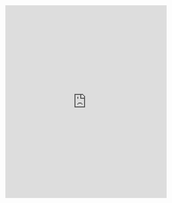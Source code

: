 <iframe src="https://www.google.com/calendar/embed?showTitle=0&amp;showNav=0&amp;showTabs=0&amp;showCalendars=0&amp;&amp;wkst=1&amp;bgcolor=%23CEE7F7&amp;src=rvdk3unn6p1ru58q1l3rdtgfpc%40group.calendar.google.com&amp;color=%23060D5E&amp;ctz=America%2FHalifax" style=" border-width:0 " width="100%" height="600px" frameborder="0" scrolling="no"></iframe>
